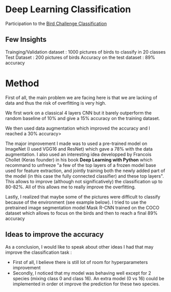 # Deep Learning Classification

Participation to the [Bird Challenge Classification](https://www.kaggle.com/competitions/mva-recvis-2021/data) 

## Few Insights

Trainging/Validation dataset : 1000 pictures of birds to classify in 20 classes
Test Dataset : 200 pictures of birds
Accuracy on the test dataset : 89% accuracy


# Method 

First of all, the main problem we are facing here is that we are lacking of data and thus the risk of overfitting is very high. 

We first work on a classical 4 layers CNN but it barely outperform the random baseline of 10% and give a 15% accuracy on the training dataset.

We then used data augmentation which improved the accuracy and I reached a 30% accuracy>


The major improvement I made was to used a pre-trained model on ImageNet (I used VGG16 and ResNet) which gave a 78% with the data augmentation. I also used an interesting idea developped by Francois Chollet (Keras founder) in his book **Deep Learning with Python**  which recommand to unfreeze "a few of the top layers of a frozen model base used for feature extraction, and jointly training both the newly added part of the model (in this  case the fully connected classifier) and these top layers". This allows to improve (although not significatively) the classification up to 80-82%. All of this allows me to really improve the overfitting.



Lastly, I realized that maybe some of the pictures were difficult to classify because of the environment (see example below). I tried to use the pretrained image segmentation model Mask R-CNN trained on the COCO dataset which allows to focus on the birds and then to reach a final 89% accuracy


## Ideas to improve the accuracy

As a conclusion, I would like to speak about other ideas I had that may improve the classification task : 
- First of all, I believe there is still lot of room for hyperparameters improvement
- Secondly, I noticed that my model was behaving well except for 2 species (mixing class 0 and class 16). An extra model (0 vs 16) could be implemented in order ot improve the prediction for these two species.
